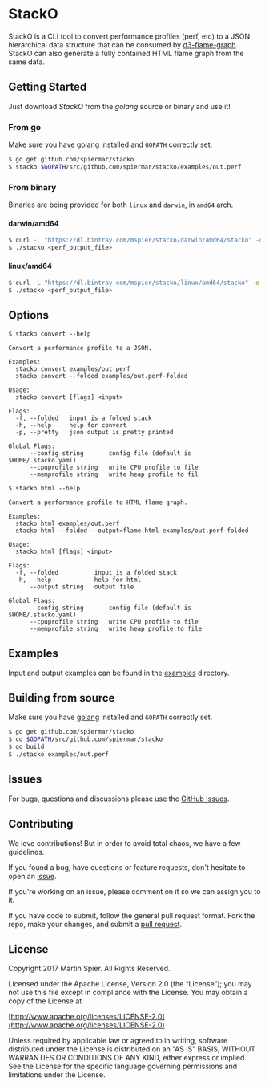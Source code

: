 # StackO
StackO is a CLI tool to convert performance profiles (perf, etc) to a JSON hierarchical data structure that can be consumed by [d3-flame-graph](https://github.com/spiermar/d3-flame-graph). StackO can also generate a fully contained HTML flame graph from the same data.

## Getting Started

Just download _StackO_ from the _golang_ source or binary and use it!

### From go

Make sure you have [golang](https://golang.org/) installed and `GOPATH` correctly set.

```bash
$ go get github.com/spiermar/stacko
$ stacko $GOPATH/src/github.com/spiermar/stacko/examples/out.perf
```

### From binary

Binaries are being provided for both `linux` and `darwin`, in `amd64` arch.

#### darwin/amd64

```bash
$ curl -L "https://dl.bintray.com/mspier/stacko/darwin/amd64/stacko" -o stacko
$ ./stacko <perf_output_file>
```

#### linux/amd64

```bash
$ curl -L "https://dl.bintray.com/mspier/stacko/linux/amd64/stacko" -o stacko
$ ./stacko <perf_output_file>
```

## Options

```
$ stacko convert --help

Convert a performance profile to a JSON.

Examples:
  stacko convert examples/out.perf
  stacko convert --folded examples/out.perf-folded

Usage:
  stacko convert [flags] <input>

Flags:
  -f, --folded   input is a folded stack
  -h, --help     help for convert
  -p, --pretty   json output is pretty printed

Global Flags:
      --config string       config file (default is $HOME/.stacko.yaml)
      --cpuprofile string   write CPU profile to file
      --memprofile string   write heap profile to fil
```

```
$ stacko html --help

Convert a performance profile to HTML flame graph.

Examples:
  stacko html examples/out.perf
  stacko html --folded --output=flame.html examples/out.perf-folded

Usage:
  stacko html [flags] <input>

Flags:
  -f, --folded          input is a folded stack
  -h, --help            help for html
      --output string   output file

Global Flags:
      --config string       config file (default is $HOME/.stacko.yaml)
      --cpuprofile string   write CPU profile to file
      --memprofile string   write heap profile to file
```

## Examples

Input and output examples can be found in the [examples](/examples) directory.

## Building from source

Make sure you have [golang](https://golang.org/) installed and `GOPATH` correctly set.

```bash
$ go get github.com/spiermar/stacko
$ cd $GOPATH/src/github.com/spiermar/stacko
$ go build
$ ./stacko examples/out.perf
```

## Issues

For bugs, questions and discussions please use the [GitHub Issues](https://github.com/spiermar/stacko/issues).

## Contributing

We love contributions! But in order to avoid total chaos, we have a few guidelines.

If you found a bug, have questions or feature requests, don't hesitate to open an [issue](https://github.com/spiermar/stacko/issues).

If you're working on an issue, please comment on it so we can assign you to it.

If you have code to submit, follow the general pull request format. Fork the repo, make your changes, and submit a [pull request](https://github.com/spiermar/stacko/pulls).

## License

Copyright 2017 Martin Spier. All Rights Reserved.

Licensed under the Apache License, Version 2.0 (the “License”); you may not use this file except in compliance with the License. You may obtain a copy of the License at

[http://www.apache.org/licenses/LICENSE-2.0](http://www.apache.org/licenses/LICENSE-2.0)

Unless required by applicable law or agreed to in writing, software distributed under the License is distributed on an “AS IS” BASIS, WITHOUT WARRANTIES OR CONDITIONS OF ANY KIND, either express or implied. See the License for the specific language governing permissions and limitations under the License.